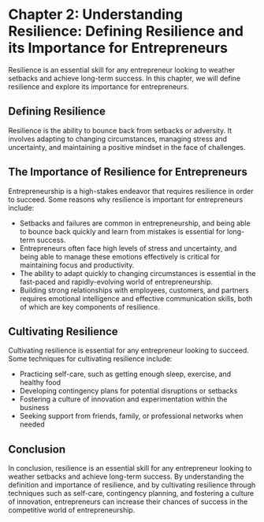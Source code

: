 Chapter 2: Understanding Resilience: Defining Resilience and its Importance for Entrepreneurs
=============================================================================================

Resilience is an essential skill for any entrepreneur looking to weather setbacks and achieve long-term success. In this chapter, we will define resilience and explore its importance for entrepreneurs.

Defining Resilience
-------------------

Resilience is the ability to bounce back from setbacks or adversity. It involves adapting to changing circumstances, managing stress and uncertainty, and maintaining a positive mindset in the face of challenges.

The Importance of Resilience for Entrepreneurs
----------------------------------------------

Entrepreneurship is a high-stakes endeavor that requires resilience in order to succeed. Some reasons why resilience is important for entrepreneurs include:

* Setbacks and failures are common in entrepreneurship, and being able to bounce back quickly and learn from mistakes is essential for long-term success.
* Entrepreneurs often face high levels of stress and uncertainty, and being able to manage these emotions effectively is critical for maintaining focus and productivity.
* The ability to adapt quickly to changing circumstances is essential in the fast-paced and rapidly-evolving world of entrepreneurship.
* Building strong relationships with employees, customers, and partners requires emotional intelligence and effective communication skills, both of which are key components of resilience.

Cultivating Resilience
----------------------

Cultivating resilience is essential for any entrepreneur looking to succeed. Some techniques for cultivating resilience include:

* Practicing self-care, such as getting enough sleep, exercise, and healthy food
* Developing contingency plans for potential disruptions or setbacks
* Fostering a culture of innovation and experimentation within the business
* Seeking support from friends, family, or professional networks when needed

Conclusion
----------

In conclusion, resilience is an essential skill for any entrepreneur looking to weather setbacks and achieve long-term success. By understanding the definition and importance of resilience, and by cultivating resilience through techniques such as self-care, contingency planning, and fostering a culture of innovation, entrepreneurs can increase their chances of success in the competitive world of entrepreneurship.
